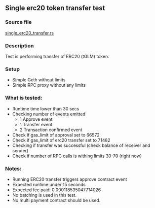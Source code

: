 ## Single erc20 token transfer test

### Source file

[single_erc20_transfer.rs](../../tests/docker_01_single_transfer/single_erc20_transfer.rs)

### Description

Test is performing transfer of ERC20 (tGLM) token.

### Setup

 - Simple Geth without limits
 - Simple RPC proxy without any limits

### What is tested:

 - Runtime time lower than 30 secs
 - Checking number of events emitted
   - 1 Approve event
   - 1 Transfer event
   - 2 Transaction confirmed event
 - Check if gas_limit of approval set to 66572
 - Check if gas_limit of erc20 transfer set to 71482
 - Checking if transfer was successful (check balance of receiver and sender)
 - Check if number of RPC calls is withing limits 30-70 (right now)

### Notes:
 - Running ERC20 transfer triggers approve contract event
 - Expected runtime under 15 seconds
 - Expected fee paid: 0.000118535047714026
 - No batching is used in this test.
 - No multi payment contract should be used.
